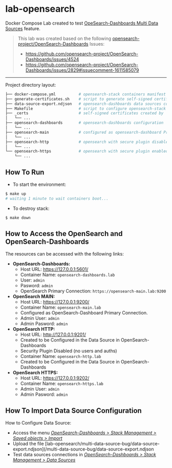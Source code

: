 # lab-opensearch

Docker Compose Lab created to test [OpeSearch-Dashboards Multi Data Sources](https://opensearch.org/docs/latest/dashboards/discover/multi-data-sources/) feature.

> This lab was created based on the following [opensearch-project/OpenSearch-Dashboards](https://github.com/opensearch-project/OpenSearch-Dashboards) Issues:
> - https://github.com/opensearch-project/OpenSearch-Dashboards/issues/4524
> - https://github.com/opensearch-project/OpenSearch-Dashboards/issues/2829#issuecomment-1611585079

---

Project directory layout:

```bash
├── docker-compose.yml          # opensearch-stack containers manifest
├── generate-certificates.sh    # script to generate self-signed certificates in '_certs/' folder 
├── data-source-export.ndjson   # opensearch-dashboards data sources connections objects exported (need to be updated manually in OpenSearch-Dashboards > Stack Management > Saved objects > Import)
├── Makefile                    # script to configure opensearch-stack containers (certificates + docker-compose up)
├── _certs                      # self-signed certificates created by 'generate-certificates.sh' script
│   └── ...
├── opensearch-dashboards       # opensearch-dashboards configuration 
│   └── ...
├── opensearch-main             # configured as opensearch-dashboard Primary connection
│   └── ...
├── opensearch-http             # opensearch with secure plugin disabled (http)
│   └── ...
└── opensearch-https            # opensearch with secure plugin enabled (https)
    └── ...
```

## How To Run 

- To start the environment:

```bash
$ make up
# waiting 1 minute to wait containers boot...
```

- To destroy stack:

```bash
$ make down
```

## How to Access the OpenSearch and OpenSearch-Dashboards

The resources can be accessed with the following links:

- **OpenSearch-Dashboards:**
  - Host URL: https://127.0.0.1:5601/
  - Container Name: `opensearch-dashboards.lab`
  - User: `admin`
  - Pasword: `admin`
  - OpenSearch Primary Connection: `https://opensearch-main.lab:9200`
- **OpenSearch MAIN:**
  - Host URL: https://127.0.0.1:9200/
  - Container Name: `opensearch-main.lab`
  - Configured as OpenSearch-Dashboard Primary Connection.
  - Admin User: `admin`
  - Admin Pasword: `admin`
- **OpenSearch HTTP:**
  - Host URL: http://127.0.0.1:9201/
  - Created to be Configured in the Data Source in OpenSearch-Dashboards
  - Security Plugin Disabled (no users and auths)
  - Container Name: `opensearch-http.lab`
  - Created to be Configured in the Data Source in OpenSearch-Dashboards
- **OpenSearch HTTPS:**
  - Host URL: https://127.0.0.1:9202/
  - Container Name: `opensearch-https.lab`
  - Admin User: `admin`
  - Admin Pasword: `admin`

## How To Import Data Source Configuration

How to Configure Data Source:

- Access the menu _[OpenSearch-Dashboards > Stack Management > Saved objects > Import](http://127.0.0.1:5601/app/management/opensearch-dashboards/objects)_
- Upload the file [lab-opensearch/multi-data-source-bug/data-source-export.ndjson](/multi-data-source-bug/data-source-export.ndjson
- Test data sources connections in _[OpenSearch-Dashboards > Stack Management > Data Sources](http://127.0.0.1:5601/app/management/opensearch-dashboards/dataSources)_

